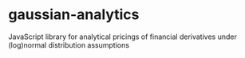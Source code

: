 # gaussian-analytics
JavaScript library for analytical pricings of financial derivatives under (log)normal distribution assumptions
